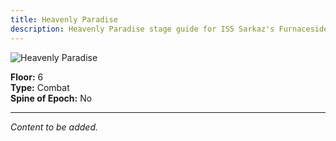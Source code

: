 ```yaml
---
title: Heavenly Paradise
description: Heavenly Paradise stage guide for IS5 Sarkaz's Furnaceside Fables
---
```


<img src="/stages/heavenly-paradise.png" alt="Heavenly Paradise" />

**Floor:** 6  
**Type:** Combat  
**Spine of Epoch:** No  

---

*Content to be added.*
